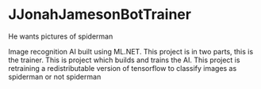# JJonahJamesonBotTrainer

He wants pictures of spiderman

Image recognition AI built using ML.NET.
This project is in two parts, this is the trainer.
This is project which builds and trains the AI.
This project is retraining a redistributable version of tensorflow to classify images as spiderman or not spiderman
